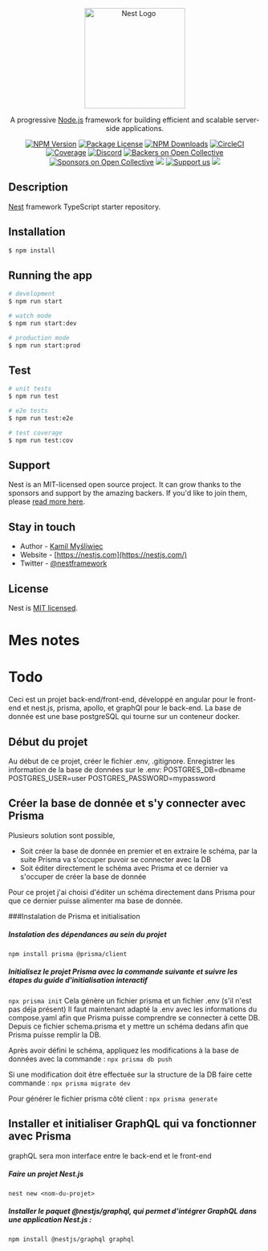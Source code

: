 <p align="center">
  <a href="http://nestjs.com/" target="blank"><img src="https://nestjs.com/img/logo-small.svg" width="200" alt="Nest Logo" /></a>
</p>

[circleci-image]: https://img.shields.io/circleci/build/github/nestjs/nest/master?token=abc123def456
[circleci-url]: https://circleci.com/gh/nestjs/nest

  <p align="center">A progressive <a href="http://nodejs.org" target="_blank">Node.js</a> framework for building efficient and scalable server-side applications.</p>
    <p align="center">
<a href="https://www.npmjs.com/~nestjscore" target="_blank"><img src="https://img.shields.io/npm/v/@nestjs/core.svg" alt="NPM Version" /></a>
<a href="https://www.npmjs.com/~nestjscore" target="_blank"><img src="https://img.shields.io/npm/l/@nestjs/core.svg" alt="Package License" /></a>
<a href="https://www.npmjs.com/~nestjscore" target="_blank"><img src="https://img.shields.io/npm/dm/@nestjs/common.svg" alt="NPM Downloads" /></a>
<a href="https://circleci.com/gh/nestjs/nest" target="_blank"><img src="https://img.shields.io/circleci/build/github/nestjs/nest/master" alt="CircleCI" /></a>
<a href="https://coveralls.io/github/nestjs/nest?branch=master" target="_blank"><img src="https://coveralls.io/repos/github/nestjs/nest/badge.svg?branch=master#9" alt="Coverage" /></a>
<a href="https://discord.gg/G7Qnnhy" target="_blank"><img src="https://img.shields.io/badge/discord-online-brightgreen.svg" alt="Discord"/></a>
<a href="https://opencollective.com/nest#backer" target="_blank"><img src="https://opencollective.com/nest/backers/badge.svg" alt="Backers on Open Collective" /></a>
<a href="https://opencollective.com/nest#sponsor" target="_blank"><img src="https://opencollective.com/nest/sponsors/badge.svg" alt="Sponsors on Open Collective" /></a>
  <a href="https://paypal.me/kamilmysliwiec" target="_blank"><img src="https://img.shields.io/badge/Donate-PayPal-ff3f59.svg"/></a>
    <a href="https://opencollective.com/nest#sponsor"  target="_blank"><img src="https://img.shields.io/badge/Support%20us-Open%20Collective-41B883.svg" alt="Support us"></a>
  <a href="https://twitter.com/nestframework" target="_blank"><img src="https://img.shields.io/twitter/follow/nestframework.svg?style=social&label=Follow"></a>
</p>
  <!--[![Backers on Open Collective](https://opencollective.com/nest/backers/badge.svg)](https://opencollective.com/nest#backer)
  [![Sponsors on Open Collective](https://opencollective.com/nest/sponsors/badge.svg)](https://opencollective.com/nest#sponsor)-->

## Description

[Nest](https://github.com/nestjs/nest) framework TypeScript starter repository.

## Installation

```bash
$ npm install
```

## Running the app

```bash
# development
$ npm run start

# watch mode
$ npm run start:dev

# production mode
$ npm run start:prod
```

## Test

```bash
# unit tests
$ npm run test

# e2e tests
$ npm run test:e2e

# test coverage
$ npm run test:cov
```

## Support

Nest is an MIT-licensed open source project. It can grow thanks to the sponsors and support by the amazing backers. If you'd like to join them, please [read more here](https://docs.nestjs.com/support).

## Stay in touch

- Author - [Kamil Myśliwiec](https://kamilmysliwiec.com)
- Website - [https://nestjs.com](https://nestjs.com/)
- Twitter - [@nestframework](https://twitter.com/nestframework)

## License

Nest is [MIT licensed](LICENSE).


# Mes notes

# Todo
Ceci est un projet back-end/front-end, développé en angular pour le front-end et nest.js, prisma, apollo, et graphQl pour le back-end.
La base de donnée est une base postgreSQL qui tourne sur un conteneur docker.

## Début du projet
Au début de ce projet, créer le fichier .env, .gitignore. Enregistrer les information de la base de données sur le .env:
POSTGRES_DB=dbname
POSTGRES_USER=user
POSTGRES_PASSWORD=mypassword

## Créer la base de donnée et s'y connecter avec Prisma
Plusieurs solution sont possible,
- Soit créer la base de donnée en premier et en extraire le schéma, par la suite Prisma va s'occuper puvoir se connecter avec la DB
- Soit éditer directement le schéma avec Prisma et ce dernier va s'occuper de créer la base de donnée

Pour ce projet j'ai choisi d'éditer un schéma directement dans Prisma pour que ce dernier puisse alimenter ma base de donnée.

###Instalation de Prisma et initialisation
##### Instalation des dépendances au sein du projet
```npm install prisma @prisma/client```
##### Initialisez le projet Prisma avec la commande suivante et suivre les étapes du guide d'initialisation interactif
```npx prisma init```
Cela génère un fichier prisma et un fichier .env (s'il n'est pas déja présent)
Il faut maintenant adapté la .env avec les informations du compose.yaml afin que Prisma puisse comprendre se connecter à cette DB.
Depuis ce fichier schema.prisma et y mettre un schéma dedans afin que Prisma puisse remplir la DB.

Après avoir défini le schéma, appliquez les modifications à la base de données avec la commande :
```npx prisma db push```

Si une modification doit être effectuée sur la structure de la DB faire cette commande :
```npx prisma migrate dev```

Pour générer le fichier prisma côté client :
```npx prisma generate```

## Installer et initialiser GraphQL qui va fonctionner avec Prisma
graphQL sera mon interface entre le back-end et le front-end

##### Faire un projet Nest.js
```nest new <nom-du-projet>```

##### Installer le paquet @nestjs/graphql, qui permet d'intégrer GraphQL dans une application Nest.js :
```npm install @nestjs/graphql graphql```

